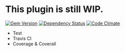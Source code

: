 # This plugin is still WIP.

[![Gem Version](https://badge.fury.io/rb/jekyll-toc.svg)](http://badge.fury.io/rb/jekyll-toc)
[![Dependency Status](https://gemnasium.com/toshimaru/jekyll-toc.svg)](https://gemnasium.com/toshimaru/jekyll-toc)
[![Code Climate](https://codeclimate.com/github/toshimaru/jekyll-toc/badges/gpa.svg)](https://codeclimate.com/github/toshimaru/jekyll-toc)

* Test
* Travis CI
* Coverage & Coverall
